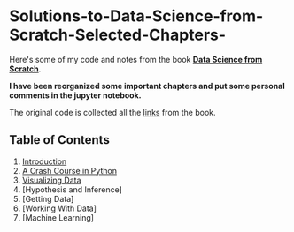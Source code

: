 Solutions-to-Data-Science-from-Scratch-Selected-Chapters-
=========================

Here's some of my code and notes from the book __[Data Science from Scratch](http://joelgrus.com/2015/04/26/data-science-from-scratch-first-principles-with-python/)__. 

**I have been reorganized some important chapters and put some personal comments in the jupyter notebook.**

The original code is collected all the [links](https://github.com/joelgrus/data-science-from-scratch/blob/master/links.md) from the book.

## Table of Contents

1. [Introduction](https://github.com/dchen40/Solutions-to-Data-Science-from-Scratch-Selected-Chapters-/blob/master/Introduction.ipynb)
2. [A Crash Course in Python](https://github.com/dchen40/Solutions-to-Data-Science-from-Scratch-Selected-Chapters-/blob/master/A%20Crash%20Course%20in%20Python.ipynb)
3. [Visualizing Data](https://github.com/dchen40/Solutions-to-Data-Science-from-Scratch-Selected-Chapters-/blob/master/Visualization.ipynb)
4. [Hypothesis and Inference]
5. [Getting Data]
6. [Working With Data]
7. [Machine Learning]
